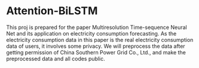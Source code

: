 # Attention-BiLSTM
This proj is prepared for the paper Multiresolution Time-sequence Neural Net and its application on electricity consumption forecasting. As the electricity consumption data in this paper is the real electricity consumption data of users, it involves some privacy. We will preprocess the data after getting permission of China Southern Power Grid Co., Ltd., and make the preprocessed data and all codes public.

 
